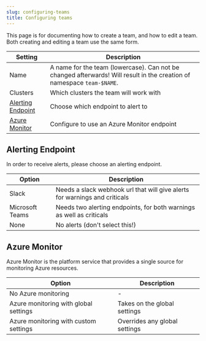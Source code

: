 ```yaml
---
slug: configuring-teams
title: Configuring teams
---
```


This page is for documenting how to create a team, and how to edit a team. Both creating and editing a team use the same form.

| Setting | Description |
| --- | --- |
| Name | A name for the team (lowercase). Can not be changed afterwards! Will result in the creation of namespace `team-$NAME`. |
| Clusters | Which clusters the team will work with |
| [Alerting Endpoint](#alerting-endpoint) | Choose which endpoint to alert to |
| [Azure Monitor](#azure-monitor) | Configure to use an Azure Monitor endpoint |

## Alerting Endpoint

In order to receive alerts, please choose an alerting endpoint.

| Option          | Description                                                                |
| --------------- | -------------------------------------------------------------------------- |
| Slack           | Needs a slack webhook url that will give alerts for warnings and criticals |
| Microsoft Teams | Needs two alerting endpoints, for both warnings as well as criticals       |
| None            | No alerts (don't select this!)                                             |

## Azure Monitor

Azure Monitor is the platform service that provides a single source for monitoring Azure resources.

| Option                                | Description                   |
| ------------------------------------- | ----------------------------- |
| No Azure monitoring                   | -                             |
| Azure monitoring with global settings | Takes on the global settings  |
| Azure monitoring with custom settings | Overrides any global settings |
